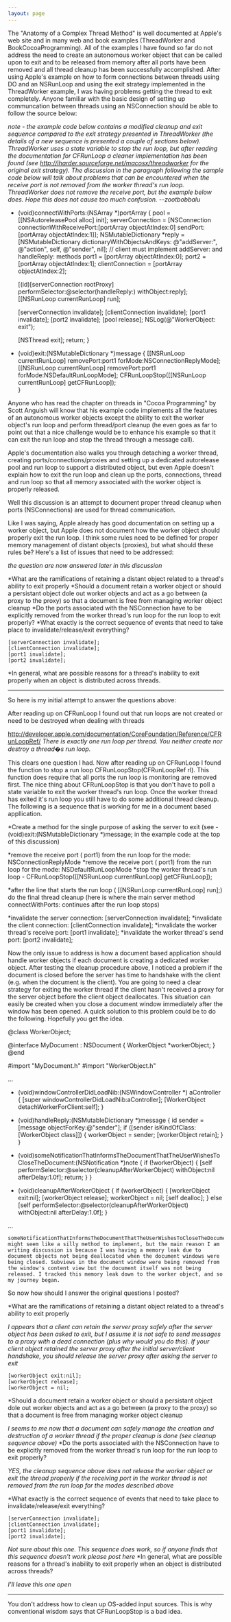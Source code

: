 ```yaml
---
layout: page
---
```




The "Anatomy of a Complex Thread Method" is well documented at Apple's web site and in many web and book examples (ThreadWorker and BookCocoaProgramming). All of the examples I have found so far do not address the need to create an autonomous worker object that can be called upon to exit and to be released from memory after all ports have been removed and all thread cleanup has been successfully accomplished. After using Apple's example on how to form connections between threads using DO and an NSRunLoop and using the exit strategy implemented in the ThreadWorker example, I was having problems getting the thread to exit completely. Anyone familiar with the basic design of setting up communcation between threads using an NSConnection should be able to follow the source below: 

*note - the example code below contains a modified cleanup and exit sequence compared to the exit strategy presented in ThreadWorker (the details of a new sequence is presented a couple of sections below).  ThreadWorker uses a state variable to stop the run loop, but after reading the documentation for CFRunLoop a cleaner implementation has been found (see http://iharder.sourceforge.net/macosx/threadworker for the original exit strategy). The discussion in the paragraph following the sample code below will talk about problems that can be encountered when the receive port is not removed from the worker thread's run loop. ThreadWorker does not remove the receive port, but the example below does. Hope this does not cause too much confusion. --zootbobbalu*

    
- (void)connectWithPorts:(NSArray *)portArray
{
    pool = [[NSAutoreleasePool alloc] init];
    serverConnection = [NSConnection
                    connectionWithReceivePort:[portArray objectAtIndex:0]
                    sendPort:[portArray objectAtIndex:1]];
    NSMutableDictionary *reply = [NSMutableDictionary dictionaryWithObjectsAndKeys:
                                                @"addServer:", @"action",
                                                self, @"sender", nil];
    // client must implement addServer: and handleReply: methods
    port1 = [portArray objectAtIndex:0];
    port2 = [portArray objectAtIndex:1];
    clientConnection = [portArray objectAtIndex:2];
    
    [(id)[serverConnection rootProxy] performSelector:@selector(handleReply:) 
                                        withObject:reply];
    [[NSRunLoop currentRunLoop] run];
    
    [serverConnection invalidate];
    [clientConnection invalidate];
    [port1 invalidate];
    [port2 invalidate];
    [pool release];
    NSLog(@"WorkerObject: exit");

    [NSThread exit];
    return;
}

- (void)exit:(NSMutableDictionary *)message {
    [[NSRunLoop currentRunLoop] removePort:port1 forMode:NSConnectionReplyMode];
    [[NSRunLoop currentRunLoop] removePort:port1 forMode:NSDefaultRunLoopMode];
    CFRunLoopStop([[NSRunLoop currentRunLoop] getCFRunLoop]);  
}



Anyone who has read the chapter on threads in "Cocoa Programming" by Scott Anguish will know that his example code implements all the features of an autonomous worker objects except the ability to exit the worker object's run loop and perform thread/port cleanup (he even goes as far to point out that a nice challenge would be to enhance his example so that it can exit the run loop and stop the thread through a message call). 

Apple's documentation also walks you through detaching a worker thread, creating ports/connections/proxies and setting up a dedicated autorelease pool and run loop to support a distributed object, but even Apple doesn't explain how to exit the run loop and clean up the ports, connections, thread and run loop so that all memory associated with the worker object is properly released.

Well this discussion is an attempt to document proper thread cleanup when ports (NSConnections) are used for thread communication. 

Like I was saying, Apple already has good documentation on setting up a worker object, but Apple does not document how the worker object should properly exit the run loop. I think some rules need to be defined for proper memory management of distant objects (proxies), but what should these rules be? Here's a list of issues that need to be addressed:

*the question are now answered later in this discussion*

*What are the ramifications of retaining a distant object related to a thread's ability to exit properly
*Should a document retain a worker object or should a persistant object dole out worker objects and act as a go between (a proxy to the proxy) so that a document is free from managing worker object cleanup
*Do the ports associated with the NSConnection have to be explicitly removed from the worker thread's run loop for the run loop to exit properly?
*What exactly is the correct sequence of events that need to take place to invalidate/release/exit everything?
    
    [serverConnection invalidate];
    [clientConnection invalidate];
    [port1 invalidate];
    [port2 invalidate];

*In general, what are possible reasons for a thread's inability to exit properly when an object is distributed across threads.


----

So here is my initial attempt to answer the questions above:

After reading up on CFRunLoop I found out that run loops are not created or need to be destroyed when dealing with threads 

http://developer.apple.com/documentation/CoreFoundation/Reference/CFRunLoopRef/ *There is exactly one run loop per thread. You neither create nor destroy a thread�s run loop.*

This clears one question I had. Now after reading up on CFRunLoop I found the function to stop a run loop     CFRunLoopStop(CFRunLoopRef rl). This function does require that all ports the run loop is monitoring are removed first. The nice thing about     CFRunLoopStop is that you don't have to poll a state variable to exit the worker thread's run loop. Once the worker thread has exited it's run loop you still have to do some additional thread cleanup. The following is a sequence that is working for me in a document based appllication.


*Create a method for the single purpose of asking the server to exit (see     - (void)exit:(NSMutableDictionary *)message; in the example code at the top of this discussion)

*remove the receive port (    port1) from the run loop for the mode:    NSConnectionReplyMode
*remove the receive port (    port1) from the run loop for the mode:    NSDefaultRunLoopMode
*stop the worker thread's run loop -     CFRunLoopStop([[NSRunLoop currentRunLoop] getCFRunLoop]);

*after the line that starts the run loop (    [[NSRunLoop currentRunLoop] run];) do the final thread cleanup (here is where the main server method     connectWithPorts: continues after the run loop stops)

*invalidate the server connection:     [serverConnection invalidate];
*invalidate the client connection:     [clientConnection invalidate];
*invalidate the worker thread's receive port:     [port1 invalidate];
*invalidate the worker thread's send port:     [port2 invalidate];



Now the only issue to address is how a document based application should handle worker objects if each document is creating a dedicated worker object. After testing the cleanup procedure above, I noticed a problem if the document is closed before the server has time to handshake with the client (e.g. when the document is the client). You are going to need a clear strategy for exiting the worker thread if the client hasn't received a proxy for the server object before the client object deallocates. This situation can easily be created when you close a document window immediately after the window has been opened. A quick solution to this problem could be to do the following. Hopefully you get the idea.

    
@class WorkerObject;

@interface MyDocument : NSDocument {
    WorkerObject *workerObject;
}
@end


    
#import "MyDocument.h"
#import "WorkerObject.h"

...

- (void)windowControllerDidLoadNib:(NSWindowController *) aController
{
    [super windowControllerDidLoadNib:aController];
    [WorkerObject detachWorkerForClient:self];
}

- (void)handleReply:(NSMutableDictionary *)message {
    id sender = [message objectForKey:@"sender"];
    if ([sender isKindOfClass:[WorkerObject class]]) {
        workerObject = sender;
        [workerObject retain];
    }
}

- (void)someNotificationThatInformsTheDocumentThatTheUserWishesToCloseTheDocument:(NSNotification *)note {
    if (!workerObject) {
        [self performSelector:@selector(cleanupAfterWorkerObject) withObject:nil afterDelay:1.0f];
        return;
    }
}

- (void)cleanupAfterWorkerObject {
    if (workerObject) {
        [workerObject exit:nil];
        [workerObject release];
        workerObject = nil;
        [self dealloc];
     }
     else [self performSelector:@selector(cleanupAfterWorkerObject) withObject:nil afterDelay:1.0f];
}

...



    someNotificationThatInformsTheDocumentThatTheUserWishesToCloseTheDocument might seem like a silly method to implement, but the main reason I am writing discussion is because I was having a memory leak due to document objects not being deallocated when the document windows were being closed. Subviews in the document window were being removed from the window's content view but the document itself was not being released. I tracked this memory leak down to the worker object, and so my journey began. 

So now how should I answer the original questions I posted?


*What are the ramifications of retaining a distant object related to a thread's ability to exit properly

*I appears that a client can retain the server proxy safely after the server object has been asked to exit, but I assume it is not safe to send messages to a proxy with a dead connection (plus why would you do this). If your client object retained the server proxy after the initial server/client handshake, you should release the server proxy after asking the server to exit*

    
    [workerObject exit:nil];
    [workerObject release];
    [workerObject = nil;


*Should a document retain a worker object or should a persistant object dole out worker objects and act as a go between (a proxy to the proxy) so that a document is free from managing worker object cleanup

*I seems to me now that a document can safely manage the creation and destruction of a worker thread if the proper cleanup is done (see cleanup sequence above)*
*Do the ports associated with the NSConnection have to be explicitly removed from the worker thread's run loop for the run loop to exit properly?

*YES, the cleanup sequence above does not release the worker object or exit the thread properly if the receiving port in the worker thread is not removed from the run loop for the modes described above*

*What exactly is the correct sequence of events that need to take place to invalidate/release/exit everything?
    
    [serverConnection invalidate];
    [clientConnection invalidate];
    [port1 invalidate];
    [port2 invalidate];


*Not sure about this one. This sequence does work, so if anyone finds that this sequence doesn't work please post here*
*In general, what are possible reasons for a thread's inability to exit properly when an object is distributed across threads?

*I'll leave this one open*



----

You don't address how to clean up OS-added input sources. This is why conventional wisdom says that CFRunLoopStop is a bad idea.
